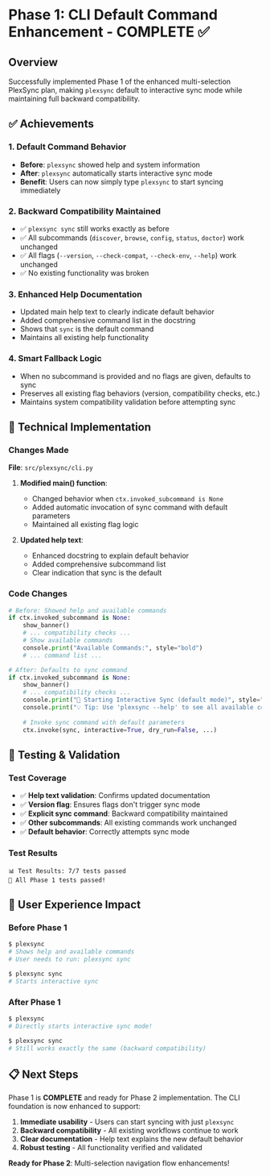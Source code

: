# Phase 1: CLI Default Command Enhancement - COMPLETE ✅

## Overview
Successfully implemented Phase 1 of the enhanced multi-selection PlexSync plan, making `plexsync` default to interactive sync mode while maintaining full backward compatibility.

## ✅ Achievements

### 1. **Default Command Behavior**
- **Before**: `plexsync` showed help and system information
- **After**: `plexsync` automatically starts interactive sync mode
- **Benefit**: Users can now simply type `plexsync` to start syncing immediately

### 2. **Backward Compatibility Maintained**
- ✅ `plexsync sync` still works exactly as before
- ✅ All subcommands (`discover`, `browse`, `config`, `status`, `doctor`) work unchanged
- ✅ All flags (`--version`, `--check-compat`, `--check-env`, `--help`) work unchanged
- ✅ No existing functionality was broken

### 3. **Enhanced Help Documentation**
- Updated main help text to clearly indicate default behavior
- Added comprehensive command list in the docstring
- Shows that `sync` is the default command
- Maintains all existing help functionality

### 4. **Smart Fallback Logic**
- When no subcommand is provided and no flags are given, defaults to sync
- Preserves all existing flag behaviors (version, compatibility checks, etc.)
- Maintains system compatibility validation before attempting sync

## 🔧 Technical Implementation

### Changes Made

**File**: `src/plexsync/cli.py`

1. **Modified main() function**:
   - Changed behavior when `ctx.invoked_subcommand is None`
   - Added automatic invocation of sync command with default parameters
   - Maintained all existing flag logic

2. **Updated help text**:
   - Enhanced docstring to explain default behavior
   - Added comprehensive subcommand list
   - Clear indication that sync is the default

### Code Changes
```python
# Before: Showed help and available commands
if ctx.invoked_subcommand is None:
    show_banner()
    # ... compatibility checks ...
    # Show available commands
    console.print("Available Commands:", style="bold")
    # ... command list ...

# After: Defaults to sync command
if ctx.invoked_subcommand is None:
    show_banner()
    # ... compatibility checks ...
    console.print("🚀 Starting Interactive Sync (default mode)", style="bold cyan")
    console.print("💡 Tip: Use 'plexsync --help' to see all available commands", style="dim")
    
    # Invoke sync command with default parameters
    ctx.invoke(sync, interactive=True, dry_run=False, ...)
```

## 🧪 Testing & Validation

### Test Coverage
- ✅ **Help text validation**: Confirms updated documentation
- ✅ **Version flag**: Ensures flags don't trigger sync mode
- ✅ **Explicit sync command**: Backward compatibility maintained
- ✅ **Other subcommands**: All existing commands work unchanged
- ✅ **Default behavior**: Correctly attempts sync mode

### Test Results
```
📊 Test Results: 7/7 tests passed
🎉 All Phase 1 tests passed!
```

## 🎯 User Experience Impact

### Before Phase 1
```bash
$ plexsync
# Shows help and available commands
# User needs to run: plexsync sync

$ plexsync sync
# Starts interactive sync
```

### After Phase 1
```bash
$ plexsync
# Directly starts interactive sync mode!

$ plexsync sync  
# Still works exactly the same (backward compatibility)
```

## 📋 Next Steps

Phase 1 is **COMPLETE** and ready for Phase 2 implementation. The CLI foundation is now enhanced to support:

1. **Immediate usability** - Users can start syncing with just `plexsync`
2. **Backward compatibility** - All existing workflows continue to work
3. **Clear documentation** - Help text explains the new default behavior
4. **Robust testing** - All functionality verified and validated

**Ready for Phase 2**: Multi-selection navigation flow enhancements! 